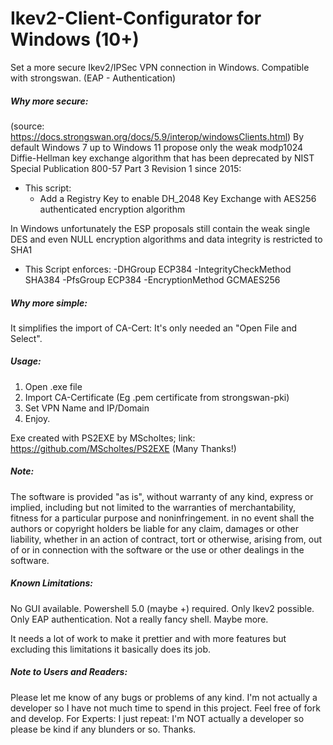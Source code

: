 # Ikev2-Client-Configurator for Windows (10+)

Set a more secure Ikev2/IPSec VPN connection in Windows. Compatible with strongswan. (EAP - Authentication)

##### Why more secure:

(source: https://docs.strongswan.org/docs/5.9/interop/windowsClients.html)
By default Windows 7 up to Windows 11 propose only the weak modp1024 Diffie-Hellman key exchange algorithm that has been deprecated by NIST Special Publication 800-57 Part 3 Revision 1 since 2015:
- This script:
    - Add a Registry Key to enable DH_2048 Key Exchange with AES256 authenticated encryption algorithm

In Windows unfortunately the ESP proposals still contain the weak single DES and even NULL encryption algorithms and data integrity is restricted to SHA1
- This Script enforces:
  -DHGroup ECP384 
  -IntegrityCheckMethod SHA384 
  -PfsGroup ECP384 
  -EncryptionMethod GCMAES256

##### Why more simple:

It simplifies the import of CA-Cert: It's only needed an "Open File and Select".

##### Usage:

1. Open .exe file
2. Import CA-Certificate (Eg .pem certificate from strongswan-pki)
3. Set VPN Name and IP/Domain
4. Enjoy.


Exe created with PS2EXE by MScholtes; link: https://github.com/MScholtes/PS2EXE
(Many Thanks!)

##### Note:

The software is provided "as is", without warranty of any kind, express or implied, including but not limited to the warranties of merchantability, fitness for a particular purpose and noninfringement. in no event shall the authors or copyright holders be liable for any claim, damages or other liability, whether in an action of contract, tort or otherwise, arising from, out of or in connection with the software or the use or other dealings in the software.

##### Known Limitations:

No GUI available. Powershell 5.0 (maybe +) required. 
Only Ikev2 possible.
Only EAP authentication.
Not a really fancy shell.
Maybe more.

It needs a lot of work to make it prettier and with more features but excluding this limitations it basically does its job.

##### Note to Users and Readers:
Please let me know of any bugs or problems of any kind. 
I'm not actually a developer so I have not much time to spend in this project. Feel free of fork and develop.
For Experts: I just repeat: I'm NOT actually a developer so please be kind if any blunders or so. Thanks.
